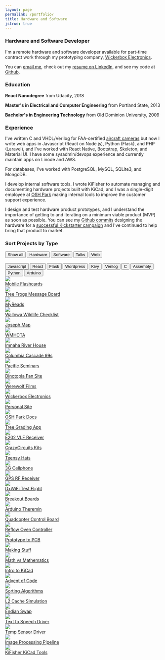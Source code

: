 ```yaml
---
layout: page
permalink: /portfolio/
title: Hardware and Software
jstrue: true
---
```


### Hardware and Software Developer

I'm a remote hardware and software developer available for part-time contract work through my prototyping company, <a href="http://wickerbox.net" target="_blank">Wickerbox Electronics</a>. 

You can <a href="mailto:jenner@jennerhanni.net">email me</a>, check out my <a href="https://www.linkedin.com/in/jenner-hanni" target="_blank">resume on LinkedIn</a>, and see my code at <a href="https://github.com/wicker/" target="_blank">Github</a>. 

### Education

**React Nanodegree** from Udacity, 2018

**Master's in Electrical and Computer Engineering** from Portland State, 2013 

**Bachelor's in Engineering Technology** from Old Dominion University, 2009

### Experience

I've written C and VHDL/Verilog for FAA-certified <a href="https://www.astronics.com/about/subsidiary?subsidiaryItem=astronics%20max-viz" target="_blank">aircraft cameras</a> but now I write web apps in Javascript (React on Node.js), Python (Flask), and PHP (Laravel), and I've worked with React Native, Bootstrap, Skeleton, and Material UI. I have some sysadmin/devops experience and currently maintain apps on Linode and AWS.  

For databases, I've worked with PostgreSQL, MySQL, SQLite3, and MongoDB.

I develop internal software tools. I wrote KiFisher to automate managing and documenting hardware projects built with KiCad, and I was a single-digit employee at <a href="http://oshpark.com" target="_blank">OSH Park</a> making internal tools to improve the customer support experience.

I design and test hardware product prototypes, and I understand the importance of getting to and iterating on a minimum viable product (MVP) as soon as possible. You can see my <a href="https://github.com/BrownDogGadgets/CrazyCircuits">Github commits</a> designing the hardware for a <a href="https://www.kickstarter.com/projects/browndoggadgets/crazy-circuits-unique-stem-projects-delivered-mont" target="_blank">successful Kickstarter campaign</a> and I've continued to help bring that product to market.

### Sort Projects by Type

<div id="myBtnContainer">
  <button class="btn active" onclick="filterSelection('all')"> Show all</button>
  <button class="btn" onclick="filterSelection('hardware')">Hardware</button>
  <button class="btn" onclick="filterSelection('software')">Software</button>
  <button class="btn" onclick="filterSelection('talks')">Talks</button>
  <button class="btn" onclick="filterSelection('web')">Web</button>
  <br /><br />
  <button class="btn" onclick="filterSelection('js')">Javascript</button>
  <button class="btn" onclick="filterSelection('react')">React</button>
  <button class="btn" onclick="filterSelection('flask')">Flask</button>
  <button class="btn" onclick="filterSelection('wordpress')">Wordpress</button>
  <button class="btn" onclick="filterSelection('kivy')">Kivy</button>
  <button class="btn" onclick="filterSelection('verilog')">Verilog</button>
  <button class="btn" onclick="filterSelection('clang')">C</button>
  <button class="btn" onclick="filterSelection('assy')">Assembly</button>
  <button class="btn" onclick="filterSelection('python')">Python</button>
  <button class="btn" onclick="filterSelection('arduino')">Arduino</button>
</div>

<div class="projthumb web js react">
  <a href="https://github.com/wicker/Udacicards" target="_blank"><img src="/img/thumbs/flashcards.png"></a>
  <div class="projthumb-link"><a href="https://github.com/wicker/Udacicards">Mobile Flashcards</a></div>
</div>
<div class="projthumb web js react">
  <a href="https://github.com/wicker/Terrific-Tree-Frogs-Message-Board" target="_blank"><img src="/img/thumbs/frogs.png"></a>
  <div class="projthumb-link"><a href="https://github.com/wicker/Terrific-Tree-Frogs-Message-Board" target="_blank">Tree Frogs Message Board</a></div>
</div>
<div class="projthumb web js react">
  <a href="https://github.com/wicker/MyReads" target="_blank"><img src="/img/thumbs/myreads.png"></a>
  <div class="projthumb-link"><a href="https://github.com/wicker/MyReads" target="_blank">MyReads</a></div>
</div>
<div class="projthumb web flask">
  <a href="https://github.com/wicker/Wallowa-Wildlife-Checklist-App" target="_blank"><img src="/img/thumbs/wallowa.png"></a>
  <div class="projthumb-link"><a href="https://github.com/wicker/Wallowa-Wildlife-Checklist-App" target="_blank">Wallowa Wildlife Checklist</a></div>
</div>
<div class="projthumb web js">
  <a href="https://github.com/wicker/" target="_blank"><img src="/img/thumbs/joseph.png"></a>
  <div class="projthumb-link"><a href="https://github.com/wicker/" target="_blank">Joseph Map</a></div>
</div>
<div class="projthumb web wordpress">
  <a href="http://www.wmhcta.org" target="_blank"><img src="/img/thumbs/wmhcta.png"></a>
  <div class="projthumb-link"><a href="http://www.wmhcta.org" target="_blank">WMHCTA</a></div>
</div>
<div class="projthumb web wordpress">
  <a href="http://imnahariverhouse.com" target="_blank"><img src="/img/thumbs/imnahariver.png"></a>
  <div class="projthumb-link"><a href="http://imnahariverhouse.com" target="_blank">Imnaha River House</a></div>
</div>
<div class="projthumb web wordpress">
  <a href="https://web.archive.org/web/20130901231053/http://columbiacascade99s.org/" target="_blank"><img src="/img/thumbs/cc99s.png"></a>
  <div class="projthumb-link"><a href="https://web.archive.org/web/20130901231053/http://columbiacascade99s.org/" target="_blank">Columbia Cascade 99s</a></div>
</div>
<div class="projthumb web">
  <a href="http://pacificseminarsllc.com/" target="_blank"><img src="/img/thumbs/pacific.png"></a>
  <div class="projthumb-link"><a href="http://pacificseminarsllc.com/" target="_blank">Pacific Seminars</a></div>
</div>
<div class="projthumb web js python">
  <a href="http://skiesofdinotopia.net/" target="_blank"><img src="/img/thumbs/dinotopia.png"></a>
  <div class="projthumb-link"><a href="http://skiesofdinotopia.net/" target="_blank">Dinotopia Fan Site</a></div>
</div>
<div class="projthumb web python">
  <a href="http://jennerhanni.net/Werewolf-Films/" target="_blank"><img src="/img/thumbs/werewolf.png"></a>
  <div class="projthumb-link"><a href="http://jennerhanni.net/Werewolf-Films/" target="_blank">Werewolf Films</a></div>
</div>
<div class="projthumb web jekyll">
  <a href="http://wickerbox.net" target="_blank"><img src="/img/thumbs/wickerbox-new.png"></a>
  <div class="projthumb-link"><a href="http://wickerbox.net" target="_blank">Wickerbox Electronics</a></div>
</div>
<div class="projthumb web jekyll">
  <a href="http://jennerhanni.net" target="_blank"><img src="/img/thumbs/personal.png"></a>
  <div class="projthumb-link"><a href="http://jennerhanni.net" target="_blank">Personal Site</a></div>
</div>
<div class="projthumb web">
  <a href="https://docs.oshpark.com" target="_blank"><img src="/img/thumbs/oshdocs.png"></a>
  <div class="projthumb-link"><a href="https://docs.oshpark.com" target="_blank">OSH Park Docs</a></div>
</div>
<div class="projthumb web kivy">
  <a href="https://github.com/wicker" target="_blank"><img src="/img/thumbs/treecounter.png"></a>
  <div class="projthumb-link"><a href="https://github.com/wicker" target="_blank">Tree Grading App</a></div>
</div>
<div class="projthumb hardware">
  <a href="http://wickerbox.net/projects/e202var-vlf-receiver/" target="_blank"><img src="/img/thumbs/e202var.png"></a>
  <div class="projthumb-link"><a href="http://wickerbox.net/projects/e202var-vlf-receiver/" target="_blank">E202 VLF Receiver</a></div>
</div>
<div class="projthumb hardware">
  <a href="https://github.com/BrownDogGadgets/CrazyCircuits" target="_blank"><img src="/img/thumbs/crazycircuits.png"></a>
  <div class="projthumb-link"><a href="https://github.com/BrownDogGadgets/CrazyCircuits" target="_blank">CrazyCircuits Kits</a></div>
</div>
<div class="projthumb hardware arduino">
  <a href="https://github.com/wickerbox/Teensy-Hats" target="_blank"><img src="/img/thumbs/teensyhats.png"></a>
  <div class="projthumb-link"><a href="https://github.com/wickerbox/Teensy-Hats" target="_blank">Teensy Hats</a></div>
</div>
<div class="projthumb hardware">
  <a href="http://wickerbox.net/projects/cellphone-3g-dev-board/" target="_blank"><img src="/img/thumbs/3gcellphone.png"></a>
  <div class="projthumb-link"><a href="http://wickerbox.net/projects/cellphone-3g-dev-board/" target="_blank">3G Cellphone</a></div>
</div>
<div class="projthumb hardware">
  <a href="http://wickerbox.net/projects/gps-board-v2/" target="_blank"><img src="/img/thumbs/gpsboard.png"></a>
  <div class="projthumb-link"><a href="http://wickerbox.net/projects/gps-board-v2/" target="_blank">GPS RF Receiver</a></div>
</div>
<div class="projthumb hardware">
  <a href="https://github.com/psas/DxWiFi/blob/master/FieldTest/2014-02-02-fieldtest.mdwn" target="_blank"><img src="/img/thumbs/dxwifi.png"></a>
  <div class="projthumb-link"><a href="https://github.com/psas/DxWiFi/blob/master/FieldTest/2014-02-02-fieldtest.mdwn" target="_blank">DxWiFi Test Flight</a></div>
</div>
<div class="projthumb hardware arduino">
  <a href="http://wickerbox.net/breakout-boards/" target="_blank"><img src="/img/thumbs/breakoutboards.png"></a>
  <div class="projthumb-link"><a href="http://wickerbox.net/breakout-boards/" target="_blank">Breakout Boards</a></div>
</div>
<div class="projthumb hardware arduino">
  <a href="http://wickerbox.net/projects/arduino-theremin/" target="_blank"><img src="/img/thumbs/arduinotheremin.png"></a>
  <div class="projthumb-link"><a href="http://wickerbox.net/projects/arduino-theremin/" target="_blank">Arduino Theremin</a></div>
</div>
<div class="projthumb hardware">
  <a href="http://wickerbox.net/projects/quadcopter-control-board/" target="_blank"><img src="/img/thumbs/quadcoptercontrol.png"></a>
  <div class="projthumb-link"><a href="http://wickerbox.net/projects/quadcopter-control-board/" target="_blank">Quadcopter Control Board</a></div>
</div>
<div class="projthumb hardware arduino">
  <a href="http://wickerbox.net/img/thumbs/ovenboard3.png" target="_blank"><img src="/img/thumbs/ovencontrol.png"></a>
  <div class="projthumb-link"><a href="http://wickerbox.net/img/thumbs/ovenboard3.png" target="_blank">Reflow Oven Controller</a></div>
</div>
<div class="projthumb talks">
  <a href="https://github.com/wicker/Conference-Talks" target="_blank"><img src="/img/thumbs/talkproto.png"></a>
  <div class="projthumb-link"><a href="https://github.com/wicker/Conference-Talks" target="_blank">Prototype to PCB</a></div>
</div>
<div class="projthumb talks">
  <a href="https://github.com/wicker/Conference-Talks" target="_blank"><img src="/img/thumbs/talkmakingstuff.png"></a>
  <div class="projthumb-link"><a href="https://github.com/wicker/Conference-Talks" target="_blank">Making Stuff</a></div>
</div>
<div class="projthumb talks">
  <a href="https://github.com/wicker/Conference-Talks" target="_blank"><img src="/img/thumbs/talkmath.png"></a>
  <div class="projthumb-link"><a href="https://github.com/wicker/Conference-Talks" target="_blank">Math vs Mathematics</a></div>
</div>
<div class="projthumb talks">
  <a href="https://github.com/wicker/Conference-Talks" target="_blank"><img src="/img/thumbs/kicad.png"></a>
  <div class="projthumb-link"><a href="https://github.com/wicker/Conference-Talks" target="_blank">Intro to KiCad</a></div>
</div>
<div class="projthumb software python">
  <a href="https://github.com/wicker/Advent-of-Code-Solutions" target="_blank"><img src="/img/thumbs/advent.png"></a>
  <div class="projthumb-link"><a href="https://github.com/wicker/Advent-of-Code-Solutions" target="_blank">Advent of Code</a></div>
</div>
<div class="projthumb software clang">
  <a href="https://github.com/wicker/15-Sorting-Algorithms" target="_blank"><img src="/img/thumbs/15algorithms.png"></a>
  <div class="projthumb-link"><a href="https://github.com/wicker/15-Sorting-Algorithms" target="_blank">Sorting Algorithms</a></div>
</div>
<div class="projthumb software clang">
  <a href="https://github.com/wicker/L2-Cache-Simulator" target="_blank"><img src="/img/thumbs/l2cache.png"></a>
  <div class="projthumb-link"><a href="https://github.com/wicker/L2-Cache-Simulator" target="_blank">L2 Cache Simulation</a></div>
</div>
<div class="projthumb software assy">
  <a href="https://github.com/wicker/Endian-Swap" target="_blank"><img src="/img/thumbs/endianswap.png"></a>
  <div class="projthumb-link"><a href="https://github.com/wicker/Endian-Swap" target="_blank">Endian Swap</a></div>
</div>
<div class="projthumb software assy">
  <a href="https://github.com/wicker/Text-to-Speech-Using-RC8660-Synthesizer-chip" target="_blank"><img src="/img/thumbs/text2speech.png"></a>
  <div class="projthumb-link"><a href="https://github.com/wicker/Text-to-Speech-Using-RC8660-Synthesizer-chip" target="_blank">Text to Speech Driver</a></div>
</div>
<div class="projthumb software assy">
  <a href="https://github.com/wicker/Temperature-Sensor-I2C-Driver" target="_blank"><img src="/img/thumbs/tempsensor.png"></a>
  <div class="projthumb-link"><a href="https://github.com/wicker/Temperature-Sensor-I2C-Driver" target="_blank">Temp Sensor Driver</a></div>
</div>
<div class="projthumb software clang verilog">
  <a href="https://github.com/wicker/Image-Processing-Pipeline" target="_blank"><img src="/img/thumbs/getpixels.png"></a>
  <div class="projthumb-link"><a href="https://github.com/wicker/Image-Processing-Pipeline" target="_blank">Image Processing Pipeline</a></div>
</div>
<div class="projthumb software python">
  <a href="http://kifisher.io/" target="_blank"><img src="/img/thumbs/kifisher.png"></a>
  <div class="projthumb-link"><a href="http://kifisher.io/" target="_blank">KiFisher KiCad Tools</a></div>
</div>

